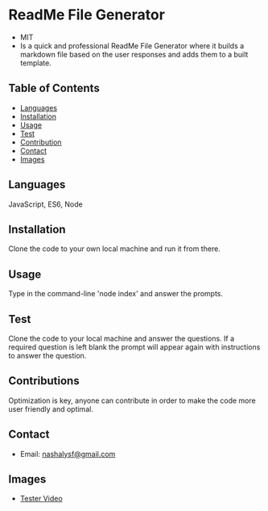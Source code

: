 
  # ReadMe File Generator 
   - MIT
   - Is a quick and professional ReadMe File Generator where it builds a markdown file based on the user responses and adds them to a built template.
   
   ## Table of Contents
   - [Languages](#laguages)
   - [Installation](#installation)
   - [Usage](#usage)
   - [Test](#test)
   - [Contribution](#contribution)
   - [Contact](#contact)
   - [Images](#Images)

   ## Languages
   JavaScript, ES6, Node

   ## Installation
   Clone the code to your own local machine and run it from there.

   ## Usage
   Type in the command-line 'node index' and answer the prompts.

   ## Test
   Clone the code to your local machine and answer the questions. If a required question is left blank the prompt will appear again with instructions to answer the question.

   ## Contributions
   Optimization  is key, anyone can contribute in order to make the code more user friendly and optimal.

   ## Contact
   * Email: nashalysf@gmail.com
   
   ## Images
   * [Tester Video]({https://watch.screencastify.com/v/5aAP3gucsWPQYTGfeVSk})
    
